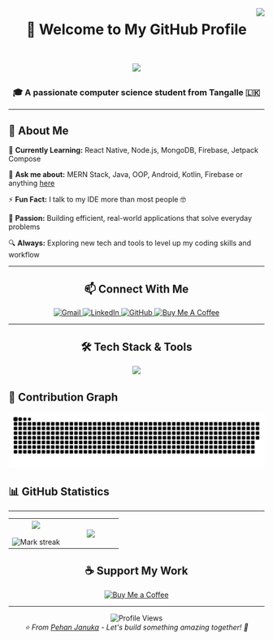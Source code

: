 <span><img align="right" src="https://visitor-badge.laobi.icu/badge?page_id=Pehan-janu.Pehan-janu" /></span>
<h1 align="center"> 👋 Welcome to My GitHub Profile </h1> 
<h1 align="center">
    <img src="https://readme-typing-svg.herokuapp.com/?font=Righteous&size=35&center=true&vCenter=true&width=500&height=70&duration=4000&lines=Hi+There!+👋;+I'm+Pehan+Januka!;Full-Stack+Developer;CS+Undergraduate;@+University+Of+Westminster;Mobile+%26+Web+Developer;MERN+Enthusiast;" />
</h1>
<h3 align="center">🎓 A passionate computer science student from Tangalle 🇱🇰</h3>
</h1>

---

## 🚀 About Me

<div align="left">
 
🌱 **Currently Learning:** React Native, Node.js, MongoDB, Firebase, Jetpack Compose

💬 **Ask me about:** MERN Stack, Java, OOP, Android, Kotlin, Firebase or anything [here](https://github.com/Pehan-janu)

⚡ **Fun Fact:** I talk to my IDE more than most people 🤓

🎯 **Passion:** Building efficient, real-world applications that solve everyday problems

🔍 **Always:** Exploring new tech and tools to level up my coding skills and workflow

</div>

---

<h2 align="center">📫 Connect With Me</h2>

<div align="center"> 
  <a href="mailto:pehanjanuka@gmail.com">
    <img src="https://img.shields.io/badge/Gmail-333333?style=for-the-badge&logo=gmail&logoColor=red" alt="Gmail" />
  </a>
  <a href="https://linkedin.com/in/pehanjanuka" target="_blank">
    <img src="https://img.shields.io/badge/LinkedIn-0077B5?style=for-the-badge&logo=linkedin&logoColor=white" alt="LinkedIn" />
  </a>
  <a href="https://github.com/Pehan-janu" target="_blank">
     <img src="https://img.shields.io/badge/GitHub-181717?style=for-the-badge&logo=github&logoColor=white" alt="GitHub" />
  </a>
  <a href="https://www.buymeacoffee.com/Pehanjanu" target="_blank">
    <img src="https://img.shields.io/badge/Buy%20Me%20A%20Coffee-FFDD00?style=for-the-badge&logo=buy-me-a-coffee&logoColor=black" alt="Buy Me A Coffee" />
  </a>
</div>

---

<h2 align="center">🛠️ Tech Stack & Tools</h2>

<div align="center">
    <img src="https://skillicons.dev/icons?i=python,javascript,typescript,java,kotlin,dart,flutter,react,nextjs,html,css,tailwind,bootstrap,nodejs,spring,mysql,postgres,mongodb,firebase,aws,vscode,git,github,figma,npm,yarn,docker" />
</div>


## 🐍 Contribution Graph

![snake gif](https://github.com/Pehan-janu/Pehan-janu/blob/output/github-snake-dark.svg)




## 📊 GitHub Statistics
---

<div align="center">

 <p align="center">
  <!--- stats (start) -->
<table align="center">
<tr border="none">
<td width="50%" align="center">
  
  <img  align="center"  src="https://github-readme-stats.vercel.app/api?username=Pehan-janu&theme=dark&show_icons=true&count_private=true" />
  <br></br>
  <img  title="🔥 Get streak stats for your profile at git.io/streak-stats" alt="Mark streak" src="https://github-readme-streak-stats.herokuapp.com/?user=Pehan-janu&theme=dark&hide_border=false" /> 
</td>

<td width="50%" align="center">

  <img  align="center"  src="https://github-readme-stats.anuraghazra1.vercel.app/api/top-langs/?username=Pehan-janu&theme=dark&hide_border=false&no-bg=true&no-frame=true&langs_count=10"/>
  
  </td>
</tr>
</table>
<!--- stats (end) -->




## ☕ Support My Work

<div align="center">
  <a href="https://www.buymeacoffee.com/Pehanjanu" target="_blank">
    <img height="64" src="https://storage.ko-fi.com/cdn/kofi1.png?v=3" alt="Buy Me a Coffee" />
  </a>
</div>

---

<div align="center">
  <img src="https://komarev.com/ghpvc/?username=Pehan-janu&label=Profile%20views&color=0e75b6&style=flat" alt="Profile Views" />
</div>

<div align="center">
  <i>⭐️ From <a href="https://github.com/Pehan-janu">Pehan Januka</a> - Let's build something amazing together! 🚀</i>
</div>

